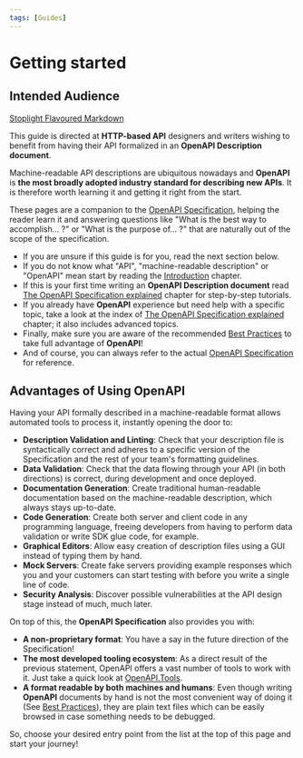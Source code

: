 ```yaml
---
tags: [Guides]
---
```


# Getting started

## Intended Audience

[Stoplight Flavoured Markdown](https://meta.stoplight.io/docs/studio/docs/Documentation/03a-stoplight-flavored-markdown.md)

This guide is directed at **HTTP-based API** designers and writers wishing to benefit from having their API formalized in an **OpenAPI Description document**.

Machine-readable API descriptions are ubiquitous nowadays and **OpenAPI** is **the most broadly adopted industry standard for describing new APIs**. It is therefore worth learning it and getting it right from the start.

These pages are a companion to the [OpenAPI Specification](https://spec.openapis.org/oas/v3.1.0), helping the reader learn it and answering questions like "What is the best way to accomplish... ?" or "What is the purpose of... ?" that are naturally out of the scope of the specification.

-   If you are unsure if this guide is for you, read the next section below.
-   If you do not know what "API", "machine-readable description" or "OpenAPI" mean start by reading the [Introduction](introduction.md) chapter.
-   If this is your first time writing an **OpenAPI Description document** read [The OpenAPI Specification explained](specification.md) chapter for step-by-step tutorials.
-   If you already have **OpenAPI** experience but need help with a specific topic, take a look at the index of [The OpenAPI Specification explained](specification.md) chapter; it also includes advanced topics.
-   Finally, make sure you are aware of the recommended [Best Practices](best-practices.md) to take full advantage of **OpenAPI**!
-   And of course, you can always refer to the actual [OpenAPI Specification](https://spec.openapis.org/oas/v3.1.0) for reference.

## Advantages of Using OpenAPI

Having your API formally described in a machine-readable format allows automated tools to process it, instantly opening the door to:

-   **Description Validation and Linting**: Check that your description file is syntactically correct and adheres to a specific version of the Specification and the rest of your team's formatting guidelines.
-   **Data Validation**: Check that the data flowing through your API (in both directions) is correct, during development and once deployed.
-   **Documentation Generation**: Create traditional human-readable documentation based on the machine-readable description, which always stays up-to-date.
-   **Code Generation**: Create both server and client code in any programming language, freeing developers from having to perform data validation or write SDK glue code, for example.
-   **Graphical Editors**: Allow easy creation of description files using a GUI instead of typing them by hand.
-   **Mock Servers**: Create fake servers providing example responses which you and your customers can start testing with before you write a single line of code.
-   **Security Analysis**: Discover possible vulnerabilities at the API design stage instead of much, much later.

On top of this, the **OpenAPI Specification** also provides you with:

-   **A non-proprietary format**: You have a say in the future direction of the Specification!
-   **The most developed tooling ecosystem**: As a direct result of the previous statement, OpenAPI offers a vast number of tools to work with it. Just take a quick look at [OpenAPI.Tools](https://openapi.tools/).
-   **A format readable by both machines and humans**: Even though writing **OpenAPI** documents by hand is not the most convenient way of doing it (See [Best Practices](best-practices.md)), they are plain text files which can be easily browsed in case something needs to be debugged.

So, choose your desired entry point from the list at the top of this page and start your journey!
